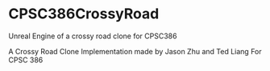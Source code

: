 # CPSC386CrossyRoad
Unreal Engine of a crossy road clone for CPSC386

A Crossy Road Clone Implementation made by Jason Zhu and Ted Liang For CPSC 386
